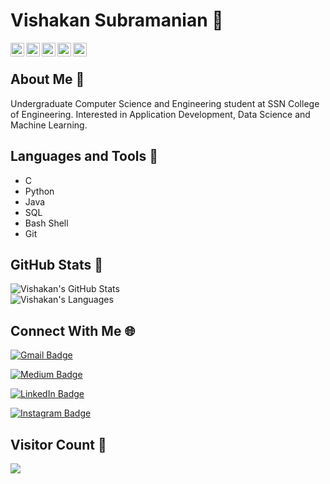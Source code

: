 

 # Vishakan Subramanian :bust_in_silhouette:
 
<a href="https://www.linkedin.com/in/vishakan-subramanian-24b8631b2/">
  <img align="left" alt="Vishakan's LinkedIn" width="22px" src="https://cdn.jsdelivr.net/npm/simple-icons@v3/icons/linkedin.svg" />
</a>
<a href="https://github.com/Vishakan-Subramanian">
  <img align="left" alt="Vishakan's Github" width="22px" src="https://cdn.jsdelivr.net/npm/simple-icons@v3/icons/github.svg" />
</a>
<a href="https://www.instagram.com/vishakan_s/">
  <img align="left" alt="Vishakan's Instagram" width="22px" src="https://cdn.jsdelivr.net/npm/simple-icons@v3/icons/instagram.svg" />
</a>
<a href="https://www.facebook.com/VishakanSubramanian123/">
  <img align="left" alt="Vishakan's Facebook" width="22px" src="https://cdn.jsdelivr.net/npm/simple-icons@v3/icons/facebook.svg" />
</a>
<a href="https://medium.com/@svishakan123">
  <img align="left" alt="Vishakan's Medium" width="22px" src="https://cdn.jsdelivr.net/npm/simple-icons@v3/icons/medium.svg" />
</a>

<br>

## About Me :man:
Undergraduate Computer Science and Engineering student at SSN College of Engineering.
Interested in Application Development, Data Science and Machine Learning.


## Languages and Tools :eyes:
- C
- Python
- Java
- SQL
- Bash Shell
- Git


## GitHub Stats :thought_balloon:

<img align="center" src="https://github-readme-stats.vercel.app/api?username=Vishakan-Subramanian&count_private=true&show_icons=true&theme=calm" alt="Vishakan's GitHub Stats" />

<br>

<img align="center" src="https://github-readme-stats.vercel.app/api/top-langs/?username=Vishakan-Subramanian&layout=compact" alt = "Vishakan's Languages" />  

##  Connect With Me :globe_with_meridians:
[![Gmail Badge](https://img.shields.io/badge/-svishakan123@gmail.com-c14438?style=for-the-badge&logo=Gmail&logoColor=white&link=mailto:svishakan123@gmail.com)](mailto:svishakan123@gmail.com)

[![Medium Badge](https://img.shields.io/badge/-@svishakan123-66cdaa?style=for-the-badge&logo=Medium&logoColor=white&link=https://medium.com/@svishakan123)
](https://medium.com/@svishakan123)

[![LinkedIn Badge](https://img.shields.io/badge/-vishakan_subramanian-0e76a8?style=for-the-badge&logo=Linkedin&logoColor=white&link=https://www.linkedin.com/in/vishakan-subramanian-24b8631b2/)](https://www.linkedin.com/in/vishakan-subramanian-24b8631b2/)

[![Instagram Badge](https://img.shields.io/badge/-@vishakan__s-DD2A7B?style=for-the-badge&logo=Instagram&logoColor=white&link=https://www.instagram.com/vishakan_s/)](https://www.instagram.com/vishakan_s/)
<br>

## Visitor Count :bell:
 <img src="https://profile-counter.glitch.me/Vishakan-Subramanian/count.svg" />



